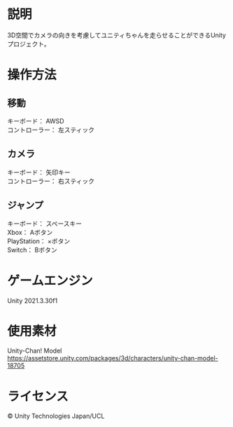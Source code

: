 # 説明
3D空間でカメラの向きを考慮してユニティちゃんを走らせることができるUnityプロジェクト。

# 操作方法
## 移動
キーボード： AWSD  
コントローラー： 左スティック
## カメラ
キーボード： 矢印キー  
コントローラー： 右スティック
## ジャンプ
キーボード： スペースキー  
Xbox： Aボタン  
PlayStation： ×ボタン  
Switch： Bボタン

# ゲームエンジン
Unity 2021.3.30f1

# 使用素材
Unity-Chan! Model  
https://assetstore.unity.com/packages/3d/characters/unity-chan-model-18705

# ライセンス
© Unity Technologies Japan/UCL
